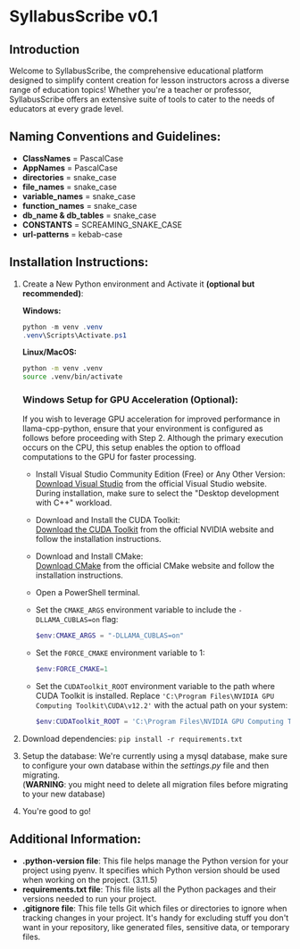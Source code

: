 # SyllabusScribe v0.1

## Introduction

Welcome to SyllabusScribe, the comprehensive educational platform designed to simplify content creation for lesson instructors across a diverse range of education topics! Whether you're a teacher or professor, SyllabusScribe offers an extensive suite of tools to cater to the needs of educators at every grade level.

## Naming Conventions and Guidelines:

- **ClassNames** = PascalCase
- **AppNames** = PascalCase
- **directories** = snake_case
- **file_names** = snake_case
- **variable_names** = snake_case
- **function_names** = snake_case
- **db_name & db_tables** = snake_case
- **CONSTANTS** = SCREAMING_SNAKE_CASE
- **url-patterns** = kebab-case

## Installation Instructions:

1. Create a New Python environment and Activate it **(optional but recommended)**:

   **Windows:**

   ```powershell
   python -m venv .venv
   .venv\Scripts\Activate.ps1
   ```

   **Linux/MacOS:**

   ```bash
   python -m venv .venv
   source .venv/bin/activate
   ```

   ### Windows Setup for GPU Acceleration (Optional):

   If you wish to leverage GPU acceleration for improved performance in llama-cpp-python, ensure that your environment is configured as follows before proceeding with Step 2. Although the primary execution occurs on the CPU, this setup enables the option to offload computations to the GPU for faster processing.

   - Install Visual Studio Community Edition (Free) or Any Other Version:<br>
     [Download Visual Studio](https://visualstudio.microsoft.com/downloads/) from the official Visual Studio website.<br>
     During installation, make sure to select the "Desktop development with C++" workload.<br>

   - Download and Install the CUDA Toolkit:<br>
     [Download the CUDA Toolkit](https://developer.nvidia.com/cuda-downloads) from the official NVIDIA website and follow the installation instructions.<br>

   - Download and Install CMake:<br>
     [Download CMake](https://cmake.org/download/) from the official CMake website and follow the installation instructions.<br>

   - Open a PowerShell terminal.

   - Set the `CMAKE_ARGS` environment variable to include the `-DLLAMA_CUBLAS=on` flag:

     ```powershell
     $env:CMAKE_ARGS = "-DLLAMA_CUBLAS=on"
     ```

   - Set the `FORCE_CMAKE` environment variable to 1:

     ```powershell
     $env:FORCE_CMAKE=1
     ```

   - Set the `CUDAToolkit_ROOT` environment variable to the path where CUDA Toolkit is installed. Replace `'C:\Program Files\NVIDIA GPU Computing Toolkit\CUDA\v12.2'` with the actual path on your system:

     ```powershell
     $env:CUDAToolkit_ROOT = 'C:\Program Files\NVIDIA GPU Computing Toolkit\CUDA\v12.2'
     ```

2. Download dependencies: `pip install -r requirements.txt`
3. Setup the database:
   We're currently using a mysql database, make sure to configure your own database within the _settings.py_ file and then migrating.<br>
   (**WARNING**: you might need to delete all migration files before migrating to your new database)
4. You're good to go!

## Additional Information:

- **.python-version file**: This file helps manage the Python version for your project using pyenv. It specifies which Python version
  should be used when working on the project. (3.11.5)
- **requirements.txt file**: This file lists all the Python packages and their versions needed to run your project.
- **.gitignore file**: This file tells Git which files or directories to ignore when tracking changes in your project. It's handy
  for excluding stuff you don't want in your repository, like generated files, sensitive data, or temporary files.

